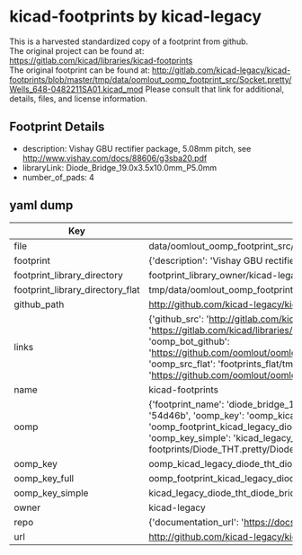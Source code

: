 # kicad-footprints by kicad-legacy  
This is a harvested standardized copy of a footprint from github.  
The original project can be found at:  
https://gitlab.com/kicad/libraries/kicad-footprints  
The original footprint can be found at:
http://gitlab.com/kicad-legacy/kicad-footprints/blob/master/tmp/data/oomlout_oomp_footprint_src/Socket.pretty/Wells_648-0482211SA01.kicad_mod
Please consult that link for additional, details, files, and license information.  
## Footprint Details
* description: Vishay GBU rectifier package, 5.08mm pitch, see http://www.vishay.com/docs/88606/g3sba20.pdf  
* libraryLink: Diode_Bridge_19.0x3.5x10.0mm_P5.0mm  
* number_of_pads: 4  
## yaml dump  
| Key | Value |  
| --- | --- |  
| file | data/oomlout_oomp_footprint_src/kicad-footprints/Diode_THT.pretty/Diode_Bridge_19.0x3.5x10.0mm_P5.0mm.kicad_mod |  
| footprint | {'description': 'Vishay GBU rectifier package, 5.08mm pitch, see http://www.vishay.com/docs/88606/g3sba20.pdf', 'libraryLink': 'Diode_Bridge_19.0x3.5x10.0mm_P5.0mm', 'number_of_pads': 4} |  
| footprint_library_directory | footprint_library_owner/kicad-legacy_kicad-footprints |  
| footprint_library_directory_flat | tmp/data/oomlout_oomp_footprint_src/footprints_flat/kicad_legacy_diode_tht_diode_bridge_19_0x3_5x10_0mm_p5_0mm/working |  
| github_path | http://github.com/kicad-legacy/kicad-footprints/blob/master/tmp/data/oomlout_oomp_footprint_src/Diode_THT.pretty/Diode_Bridge_19.0x3.5x10.0mm_P5.0mm.kicad_mod |  
| links | {'github_src': 'http://gitlab.com/kicad-legacy/kicad-footprints/blob/master/tmp/data/oomlout_oomp_footprint_src/Socket.pretty/Wells_648-0482211SA01.kicad_mod', 'github_src_repo': 'https://gitlab.com/kicad/libraries/kicad-footprints', 'oomp_bot': 'tmp/data/oomlout_oomp_footprint_src/footprints/kicad_legacy_diode_tht_diode_bridge_19_0x3_5x10_0mm_p5_0mm/working', 'oomp_bot_github': 'https://github.com/oomlout/oomlout_oomp_footprint_bot/tree/main/tmp/data/oomlout_oomp_footprint_src/footprints/kicad_legacy_diode_tht_diode_bridge_19_0x3_5x10_0mm_p5_0mm/working', 'oomp_src_flat': 'footprints_flat/tmp/data/oomlout_oomp_footprint_src/footprints_flat/kicad_legacy_diode_tht_diode_bridge_19_0x3_5x10_0mm_p5_0mm/working', 'oomp_src_flat_github': 'https://github.com/oomlout/oomlout_oomp_footprint_src/tree/main/tmp/data/oomlout_oomp_footprint_src/footprints_flat/kicad_legacy_diode_tht_diode_bridge_19_0x3_5x10_0mm_p5_0mm/working'} |  
| name | kicad-footprints |  
| oomp | {'footprint_name': 'diode_bridge_19_0x3_5x10_0mm_p5_0mm', 'library_name': 'diode_tht', 'md5': '54d46b05c5e1956f33c38fd35e00d437', 'md5_10': '54d46b05c5', 'md5_5': '54d46', 'md5_6': '54d46b', 'oomp_key': 'oomp_kicad_legacy_diode_tht_diode_bridge_19_0x3_5x10_0mm_p5_0mm', 'oomp_key_extra': 'oomp_footprint_kicad_legacy_diode_tht_diode_bridge_19_0x3_5x10_0mm_p5_0mm', 'oomp_key_full': 'oomp_footprint_kicad_legacy_diode_tht_diode_bridge_19_0x3_5x10_0mm_p5_0mm_54d46b', 'oomp_key_simple': 'kicad_legacy_diode_tht_diode_bridge_19_0x3_5x10_0mm_p5_0mm', 'original_filename': 'data/oomlout_oomp_footprint_src/kicad-footprints/Diode_THT.pretty/Diode_Bridge_19.0x3.5x10.0mm_P5.0mm.kicad_mod', 'owner_name': 'kicad_legacy'} |  
| oomp_key | oomp_kicad_legacy_diode_tht_diode_bridge_19_0x3_5x10_0mm_p5_0mm |  
| oomp_key_full | oomp_footprint_kicad_legacy_diode_tht_diode_bridge_19_0x3_5x10_0mm_p5_0mm |  
| oomp_key_simple | kicad_legacy_diode_tht_diode_bridge_19_0x3_5x10_0mm_p5_0mm |  
| owner | kicad-legacy |  
| repo | {'documentation_url': 'https://docs.github.com/rest/repos/repos#get-a-repository', 'message': 'Not Found'} |  
| url | http://github.com/kicad-legacy/kicad-footprints |  

